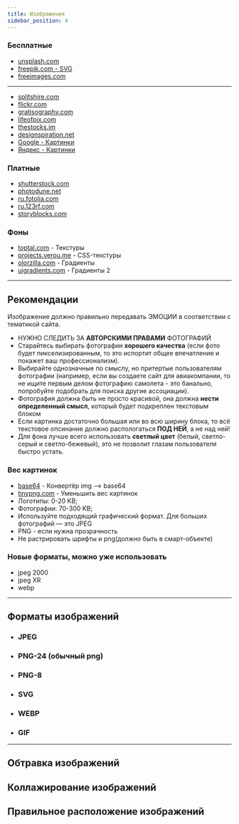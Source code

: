 ```yaml
---
title: Изображения
sidebar_position: 4
---
```


### Бесплатные

- [unsplash.com](https://unsplash.com/)
- [freepik.com - SVG](https://ru.freepik.com/)
- [freeimages.com](https://www.freeimages.com/)

***

- [splitshire.com](https://www.splitshire.com/)
- [flickr.com](https://www.flickr.com/)
- [gratisography.com](https://gratisography.com/)
- [lifeofpix.com](https://www.lifeofpix.com/)
- [thestocks.im](https://thestocks.im/)
- [designspiration.net](https://www.designspiration.com/)
- [Google - Картинки](https://www.google.ru/search?newwindow=1&hl=ru&tbm=isch&sxsrf=ALeKk03GSVoF3-EZKXmw3cVhrRF1VVfdCA%3A1611212714741&source=hp&biw=1920&bih=969&ei=qicJYNmSK8TeasO7gYAI&q=planet&oq=planet&gs_lcp=CgNpbWcQAzICCAAyAggAMgIIADIICAAQsQMQgwEyAggAMgQIABADMgIIADICCAAyAggAMgIIADoHCCMQ6gIQJzoECCMQJzoFCAAQsQNQpVdYooEBYJWCAWgFcAB4AIABW4gB0AaSAQIxMJgBAKABAaoBC2d3cy13aXotaW1nsAEK&sclient=img&ved=0ahUKEwjZj5KMu6zuAhVErxoKHcNdAIAQ4dUDCAc&uact=5)
- [Яндекс - Картинки](https://yandex.ru/images/search?text=planet)


### Платные

- [shutterstock.com](https://www.shutterstock.com/ru/)
- [photodune.net](https://photodune.net/)
- [ru.fotolia.com](https://stock.adobe.com/ru/?as_campaign=ftmigration2&as_channel=dpcft&as_campclass=brand&as_source=ft_web&as_camptype=acquisition&as_audience=users&as_content=closure_home-page)
- [ru.123rf.com](https://ru.123rf.com/)
- [storyblocks.com](https://www.storyblocks.com/images)

### Фоны

- [toptal.com](https://www.toptal.com/designers/subtlepatterns/) - Текстуры
- [projects.verou.me](https://projects.verou.me/css3patterns/) - CSS-текстуры
- [olorzilla.com](https://www.colorzilla.com/gradient-editor/) - Градиенты
- [uigradients.com](https://uigradients.com/#SublimeVivid) - Градиенты 2


***

## Рекомендации

Изображение должно правильно передавать ЭМОЦИИ в соответствии с тематикой сайта.


- НУЖНО СЛЕДИТЬ ЗА **АВТОРСКИМИ ПРАВАМИ** ФОТОГРАФИЙ
- Старайтесь выбирать фотографии **хорошего качества** (если фото будет пикселизированным, то это испортит общее впечатление и покажет ваш профессионализм).
- Выбирайте однозначные по смыслу, но притертые пользователям фотографии (например, если вы создаете сайт для авиакомпании, то не ищите первым делом фотографию самолета - это банально, попробуйте подобрать для поиска другие ассоциации).
- Фотография должна быть не просто красивой, она должна **нести определенный смысл**, который будет подкреплен текстовым блоком
- Если картинка достаточно большая или во всю ширину блока, то всё текстовое опсинание должно распологаться **ПОД НЕЙ**, а не над ней!
- Для фона лучше всего использовать **светлый цвет** (белый, светло-серый и светло-бежевый), это не позволит глазам пользователя быстро устать.

### Вес картинок

- [base64](https://www.base64-image.de/) - Конвертёр img --> base64
- [tinypng.com](https://tinypng.com/) - Уменьшить вес картинок
- Логотипы: 0-20 KB;
- Фотографии: 70-300 KB;
- Используйте подходящий графический формат. Для больших фотографий — это JPEG
- PNG - если нужна прозрачность
- Не растрировать шрифты и png(должно быть в смарт-объекте)

### Новые форматы, можно уже использовать

- jpeg 2000
- jpeg XR
- webp

***

## Форматы изображений

- ### JPEG
- ### PNG-24 (обычный png)
- ### PNG-8
- ### SVG
- ### WEBP
- ### GIF

***

## Обтравка изображений

## Коллажирование изображений

## Правильное расположение изображений

